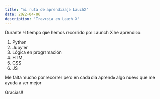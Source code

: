 ```yaml
---
title: "mi ruta de aprendizaje LauchX"
date: 2022-04-06
description: 'Travesia en Lauch X'
---
```


Durante el tiempo que hemos recorrido por Launch X he aprendioo:

1. Python
2. Jupyter
3. Lógica en programación
4. HTML
5. CSS 
6. JS


Me falta mucho por recorrer pero en cada dia aprendo algo nuevo que me ayuda a ser mejor

Gracias!!

